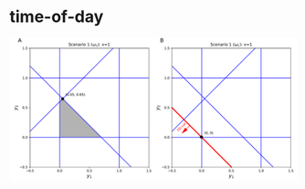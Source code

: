 # time-of-day

![alt text](https://github.com/fvfarahani/plot-feasible-region/blob/main/s1_cut.png?raw=true)
